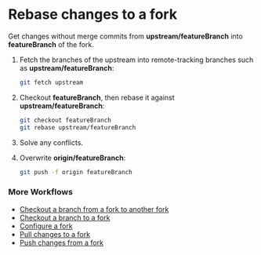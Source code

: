 # Rebase changes to a fork

Get changes without merge commits from **upstream/featureBranch** into **featureBranch** of the fork.

1. Fetch the branches of the upstream into remote-tracking branches such as **upstream/featureBranch**:

    ```bash
    git fetch upstream
    ```

2. Checkout **featureBranch**, then rebase it against **upstream/featureBranch**:

    ```bash
    git checkout featureBranch
    git rebase upstream/featureBranch
    ```

3. Solve any conflicts.

4. Overwrite **origin/featureBranch**:

    ```bash
    git push -f origin featureBranch
    ```

### More Workflows

- [Checkout a branch from a fork to another fork](CheckoutABranchFromAForkToAnotherFork.md)
- [Checkout a branch to a fork](CheckoutABranchToAFork.md)
- [Configure a fork](ConfigureAFork.md)
- [Pull changes to a fork](PullChangesToAFork.md)
- [Push changes from a fork](PushChangesFromAFork.md)
